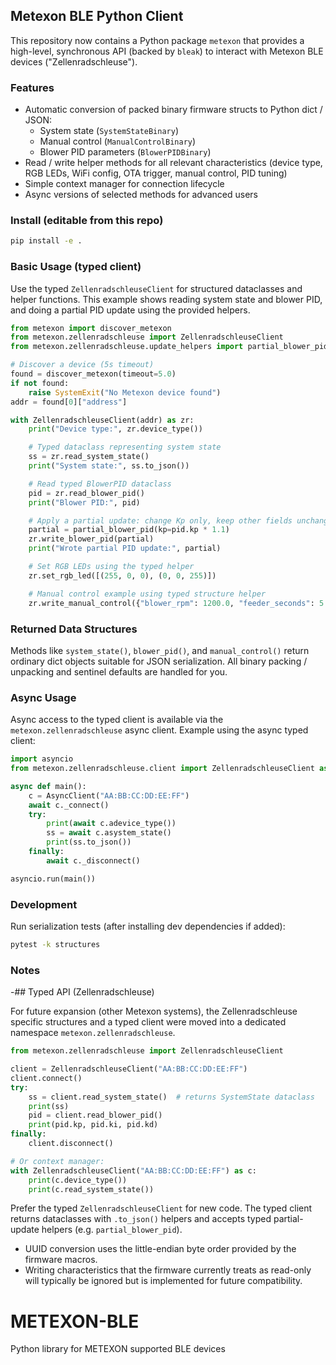 ## Metexon BLE Python Client

This repository now contains a Python package `metexon` that provides a high-level, synchronous API (backed by `bleak`) to interact with Metexon BLE devices ("Zellenradschleuse").

### Features

- Automatic conversion of packed binary firmware structs to Python dict / JSON:
  - System state (`SystemStateBinary`)
  - Manual control (`ManualControlBinary`)
  - Blower PID parameters (`BlowerPIDBinary`)
- Read / write helper methods for all relevant characteristics (device type, RGB LEDs, WiFi config, OTA trigger, manual control, PID tuning)
- Simple context manager for connection lifecycle
- Async versions of selected methods for advanced users

### Install (editable from this repo)

```bash
pip install -e .
```

### Basic Usage (typed client)

Use the typed `ZellenradschleuseClient` for structured dataclasses and helper
functions. This example shows reading system state and blower PID, and doing a
partial PID update using the provided helpers.

```python
from metexon import discover_metexon
from metexon.zellenradschleuse import ZellenradschleuseClient
from metexon.zellenradschleuse.update_helpers import partial_blower_pid

# Discover a device (5s timeout)
found = discover_metexon(timeout=5.0)
if not found:
	raise SystemExit("No Metexon device found")
addr = found[0]["address"]

with ZellenradschleuseClient(addr) as zr:
	print("Device type:", zr.device_type())

	# Typed dataclass representing system state
	ss = zr.read_system_state()
	print("System state:", ss.to_json())

	# Read typed BlowerPID dataclass
	pid = zr.read_blower_pid()
	print("Blower PID:", pid)

	# Apply a partial update: change Kp only, keep other fields unchanged
	partial = partial_blower_pid(kp=pid.kp * 1.1)
	zr.write_blower_pid(partial)
	print("Wrote partial PID update:", partial)

	# Set RGB LEDs using the typed helper
	zr.set_rgb_led([(255, 0, 0), (0, 0, 255)])

	# Manual control example using typed structure helper
	zr.write_manual_control({"blower_rpm": 1200.0, "feeder_seconds": 5.0, "enable_getriebemotor_nvs": 1})
```

### Returned Data Structures

Methods like `system_state()`, `blower_pid()`, and `manual_control()` return ordinary dict objects suitable for JSON serialization. All binary packing / unpacking and sentinel defaults are handled for you.

### Async Usage

Async access to the typed client is available via the `metexon.zellenradschleuse`
async client. Example using the async typed client:

```python
import asyncio
from metexon.zellenradschleuse.client import ZellenradschleuseClient as AsyncClient

async def main():
	c = AsyncClient("AA:BB:CC:DD:EE:FF")
	await c._connect()
	try:
		print(await c.adevice_type())
		ss = await c.asystem_state()
		print(ss.to_json())
	finally:
		await c._disconnect()

asyncio.run(main())
```

### Development

Run serialization tests (after installing dev dependencies if added):

```bash
pytest -k structures
```

### Notes
-## Typed API (Zellenradschleuse)

For future expansion (other Metexon systems), the Zellenradschleuse specific
structures and a typed client were moved into a dedicated namespace
`metexon.zellenradschleuse`.

```python
from metexon.zellenradschleuse import ZellenradschleuseClient

client = ZellenradschleuseClient("AA:BB:CC:DD:EE:FF")
client.connect()
try:
	ss = client.read_system_state()  # returns SystemState dataclass
	print(ss)
	pid = client.read_blower_pid()
	print(pid.kp, pid.ki, pid.kd)
finally:
	client.disconnect()

# Or context manager:
with ZellenradschleuseClient("AA:BB:CC:DD:EE:FF") as c:
	print(c.device_type())
	print(c.read_system_state())
```

Prefer the typed `ZellenradschleuseClient` for new code. The typed client
returns dataclasses with `.to_json()` helpers and accepts typed partial-update
helpers (e.g. `partial_blower_pid`).


- UUID conversion uses the little-endian byte order provided by the firmware macros.
- Writing characteristics that the firmware currently treats as read-only will typically be ignored but is implemented for future compatibility.

# METEXON-BLE
Python library for METEXON supported BLE devices
